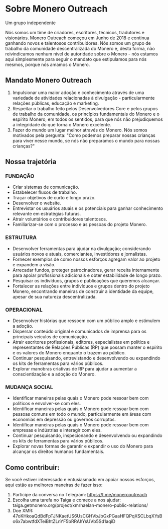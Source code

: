 # Sobre Monero Outreach

Um grupo independente

Nós somos um time de criadores, escritores, técnicos, tradutores e visionários. Monero Outreach começou em Junho de 2018 e continua ganhando novos e talentosos contribuidores. Nós somos um grupo de trabalho da comunidade descentralizada do Monero e, desta forma, não reivindicamos nenhum nível de autoridade sobre o Monero - nós estamos aqui simplesmente para seguir o mandato que estipulamos para nós mesmos, porque nós amamos o Monero.

## Mandato Monero Outreach

1. Impulsionar uma maior adoção e conhecimento através de uma variedade de atividades relacionadas à divulgação - particularmente relações públicas, educação e marketing.
2. Respeitar o trabalho feito pelos Desenvolvedores Core e pelos grupos de trabalho da comunidade, os princípios fundamentais do Monero e o espírito Monero, em todos os sentidos, para que nós não prejudiquemos a integridade do que torna o Monero excelente.
3. Fazer do mundo um lugar melhor através do Monero. Nós somos motivados pela pergunta: "Como podemos preparar nossas crianças para viver nesse mundo, se nós não preparamos o mundo para nossas crianças?"


## Nossa trajetória

### FUNDAÇÃO

- Criar sistemas de comunicação.
- Estabelecer fluxos de trabalho.
- Traçar objetivos de curto e longo prazo.
- Desenvolver o website.
- Entrevistar os usuários atuais e os potenciais para ganhar conhecimento relevante em estratégias futuras.
- Atrair voluntários e contribuidores talentosos.
- Familiarizar-se com o processo e as pessoas do projeto Monero.

### ESTRUTURA

- Desenvolver ferramentas para ajudar na divulgação; considerando usuários novos e atuais, comerciantes, investidores e jornalistas.
- Fornecer exemplos de como nossos esforços agregam valor ao projeto e expandem a visão.
- Arrecadar fundos, proteger patrocinadores, gerar receita internamente para apoiar profissionais adicionais e obter estabilidade de longo prazo.
- Pesquisar os indivíduos, grupos e publicações que queremos alcançar.
- Fortalecer as relações entre indivíduos e grupos dentro do projeto Monero, encontrando maneiras de construir a identidade da equipe, apesar de sua natureza descentralizada.

### OPERACIONAL

- Desenvolver histórias que ressoem com um público amplo e estimulem a adoção.
- Dispersar conteúdo original e comunicados de imprensa para os principais veículos de comunicação.
- Atrair escritores profissionais, editores, especialistas em política e representantes de Relações Públicas (RP) que possam manter o espírito e os valores do Monero enquanto o trazem ao público.
- Continuar pesquisando, entrevistando e desenvolvendo ou expandindo os kits de ferramentas para vários públicos.
- Explorar manobras criativas de RP para ajudar a aumentar a conscientização e a adoção do Monero.

### MUDANÇA SOCIAL

- Identificar maneiras pelas quais o Monero pode ressoar bem com políticos e envolver-se com eles.
- Identificar maneiras pelas quais o Monero pode ressoar bem com pessoas comuns em todo o mundo, particularmente em áreas com economias em depressão ou governos corruptos.
- Identificar maneiras pelas quais o Monero pode ressoar bem com empresas e indústrias e interagir com eles.
- Continuar pesquisando, inspecionando e desenvolvendo ou expandindo os kits de ferramentas para vários públicos.
- Explorar novas formas de garantir e expandir o uso do Monero para alcançar os direitos humanos fundamentais.


## Como contribuir:

Se você estiver interessado e entusiasmado em apoiar nossos esforços, aqui estão as melhores maneiras de fazer isso:

1. Participe da conversa no Telegram:
https://t.me/monerooutreach
2. Escolha uma tarefa no Taiga e comece a nos ajudar:
taiga.getmonero.org/project/xmrhaelan-monero-public-relations/
3. Doe XMR:
47oKHkoaQdBdFpTJNKaetUS6UsCGHVbJbGxPGaaHFQPqXSCLbqXYsBo6x7abwtfdXTeiBhtZLnYF5bRRAhYsUVb5Sd1aqiD
